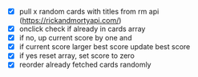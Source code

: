 - [x] pull x random cards with titles from rm api (https://rickandmortyapi.com/)
- [x] onclick check if already in cards array
- [x] if no, up current score by one and
- [x] if current score larger best score update best score
- [x] if yes reset array, set score to zero
- [x] reorder already fetched cards randomly

